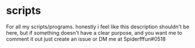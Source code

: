 # scripts
For all my scripts/programs.
honestly i feel like this description shouldn't be here, but if something doesn't have a clear purpose, and you want me to comment it out just create an issue or DM me at Spiderfffun#0518
